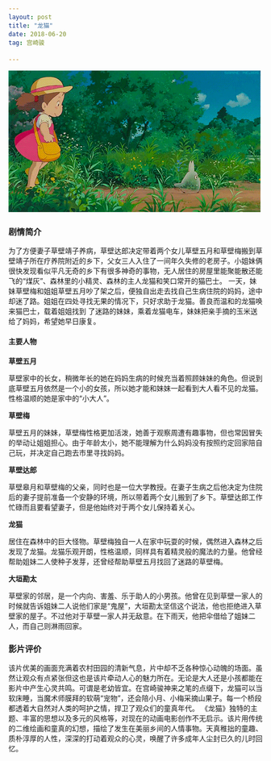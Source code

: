 ```yaml
---
layout: post
title: "龙猫"
date: 2018-06-20 
tag: 宫崎骏

---     
```


<img src="/images/posts/codeless/龙猫.gif" height="281" width="500">

### 剧情简介

为了方便妻子草壁靖子养病，草壁达郎决定带着两个女儿草壁五月和草壁梅搬到草壁靖子所在疗养院附近的乡下，父女三人入住了一间年久失修的老房子。小姐妹俩很快发现看似平凡无奇的乡下有很多神奇的事物，无人居住的房屋里能聚能散还能飞的“煤灰”、森林里的小精灵、森林的主人龙猫和笑口常开的猫巴士。
一天，妹妹草壁梅和姐姐草壁五月吵了架之后，便独自出走去找自己生病住院的妈妈，途中却迷了路。姐姐在四处寻找无果的情况下，只好求助于龙猫。善良而温和的龙猫唤来猫巴士，载着姐姐找到 了迷路的妹妹，乘着龙猫电车，妹妹把亲手摘的玉米送给了妈妈，希望她早日康复。


#### 主要人物

**草壁五月** 

草壁家中的长女，稍微年长的她在妈妈生病的时候充当着照顾妹妹的角色。但说到底草壁五月依然是一个小的女孩，所以她才能和妹妹一起看到大人看不见的龙猫。性格温顺的她是家中的“小大人”。 

**草壁梅**

草壁五月的妹妹，草壁梅性格更加活泼，她善于观察周遭有趣事物，但也常因冒失的举动让姐姐担心。由于年龄太小，她不能理解为什么妈妈没有按照约定回家陪自己玩，并决定自己跑去市里寻找妈妈。 

**草壁达郎**

草壁皋月和草壁梅的父亲，同时也是一位大学教授。在妻子生病之后他决定为住院后的妻子提前准备一个安静的环境，所以带着两个女儿搬到了乡下。草壁达郎工作忙碌而且要看望妻子，但是他始终对于两个女儿保持着关心。 

**龙猫**

居住在森林中的巨大怪物。草壁梅独自一人在家中玩耍的时候，偶然进入森林之后发现了龙猫。龙猫乐观开朗，性格温顺，同样具有着精灵般的魔法的力量。他曾经帮助姐妹二人使种子发芽，还曾经帮助草壁五月找回了迷路的草壁梅。 

**大垣勘太**

草壁家的邻居，是一个内向、害羞、乐于助人的小男孩。他曾在见到草壁一家人的时候就告诉姐妹二人说他们家是“鬼屋”，大垣勘太坚信这个说法，他也拒绝进入草壁家的屋子。不过他对于草壁一家人并无敌意。在下雨天，他把伞借给了姐妹二人，而自己则淋雨回家。 

### 影片评价

该片优美的画面充满着农村田园的清新气息，片中却不乏各种惊心动魄的场面。虽然让观众有点紧张但这也是该片牵动人心的魅力所在。无论是大人还是小孩都能在影片中产生心灵共鸣。可谓是老幼皆宜。在宫崎骏神来之笔的点缀下，龙猫可以当软床睡，当魔术师膜拜的软萌“宠物”，还会陪小月、小梅采摘山果子。每一个桥段都透着大自然对人类的呵护之情，捍卫了观众们的童真年代。
《龙猫》独特的主题、丰富的思想以及多元的风格等，对现在的动画电影创作不无启示。该片用传统的二维绘画和童真的幻想，描绘了发生在美丽乡间的人情事物。天真稚拙的童趣、质朴淳厚的人性，深深的打动着观众的心灵，唤醒了许多成年人尘封已久的儿时回忆。










